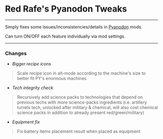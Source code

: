 # **Red Rafe's Pyanodon Tweaks**

---

Simply fixes some issues/inconsistencies/details in [Pyanodon](https://mods.factorio.com/user/pyanodon) mods.

Can turn ON/OFF each feature individually via mod settings.

---

### Changes

- *Bigger recipe icons*
 
 > Scale recipe icon in alt-mode according to the machine's size to better fit PY's enormous machines

- *Tech integrity check*
 
 > Recursively add science packs to technologies that depend on previous techs with more science-packs ingredients
 (i.e. artillery turrets tech, unlocked after military & chemical, will also cost chemical science packs in addition to already present red/green/military)

- *Equipment fix*

 > Fix battery items placement result when placed as equipment
